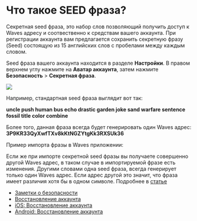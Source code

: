 # Что такое SEED фраза?

Секретная seed фраза, это набор слов позволяющий получить доступ к Waves адресу и соотвественно к средствам вашего аккаунта. При регистрации аккаунта вам предлагается сохранить секретную фразу (Seed) состоящую из 15 английских слов с пробелами между каждым словом.

Seed фраза вашего аккаунта находится в разделе **Настройки**.
В правом верхнем углу нажмите на **Аватар аккаунта**, затем нажмите **Безопасность** > **Секретная фраза**.

![](/_assets/dark_mode_01.png)

Например, стандартная seed фраза выглядит вот так:

**uncle push human bus echo drastic garden joke sand warfare sentence fossil title color combine**

Более того, данная фраза всегда будет генерировать один Waves адрес: **3P9KR33QyXwfTXv8kKtNGZYtgKk3RXSUk36**

Пример импорта фразы в Waves приложении:

Если же при импорте секретной seed фразы вы получаете совершенно другой Waves адрес, в таком случае в импортируемой фразе есть изменения. Другими словами одна seed фраза, всегда генерирует только один Waves адрес. Если адрес другой это значит, что фраза имеет различия хотя бы в одном символе. Подробнее в [статье](/waves-client/frequently-asked-questions-faq/account-management/one-seed.md)

* [Заметки о безопасности](/overview/security-notes.md)
* [Восстановление аккаунта](/waves-client/account-management/restore-an-account.md)
* [iOS: Восстановление аккаунта](/waves-client/mobile-apps/iOS/account-management/restore-an-account.md)
* [Android: Восстановление аккаунта](/waves-client/mobile-apps/android/account-management/restore-an-account.md)
